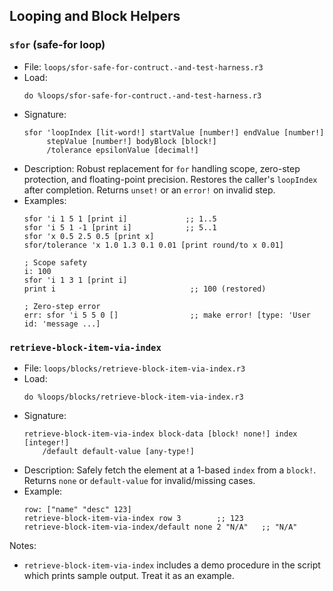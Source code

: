 ## Looping and Block Helpers

### `sfor` (safe-for loop)
- File: `loops/sfor-safe-for-contruct.-and-test-harness.r3`
- Load:
  ```rebol
  do %loops/sfor-safe-for-contruct.-and-test-harness.r3
  ```
- Signature:
  ```rebol
  sfor 'loopIndex [lit-word!] startValue [number!] endValue [number!]
       stepValue [number!] bodyBlock [block!]
       /tolerance epsilonValue [decimal!]
  ```
- Description: Robust replacement for `for` handling scope, zero-step protection, and floating-point precision. Restores the caller's `loopIndex` after completion. Returns `unset!` or an `error!` on invalid step.
- Examples:
  ```rebol
  sfor 'i 1 5 1 [print i]             ;; 1..5
  sfor 'i 5 1 -1 [print i]            ;; 5..1
  sfor 'x 0.5 2.5 0.5 [print x]
  sfor/tolerance 'x 1.0 1.3 0.1 0.01 [print round/to x 0.01]

  ; Scope safety
  i: 100
  sfor 'i 1 3 1 [print i]
  print i                              ;; 100 (restored)

  ; Zero-step error
  err: sfor 'i 5 5 0 []                ;; make error! [type: 'User id: 'message ...]
  ```

### `retrieve-block-item-via-index`
- File: `loops/blocks/retrieve-block-item-via-index.r3`
- Load:
  ```rebol
  do %loops/blocks/retrieve-block-item-via-index.r3
  ```
- Signature:
  ```rebol
  retrieve-block-item-via-index block-data [block! none!] index [integer!]
      /default default-value [any-type!]
  ```
- Description: Safely fetch the element at a 1-based `index` from a `block!`. Returns `none` or `default-value` for invalid/missing cases.
- Example:
  ```rebol
  row: ["name" "desc" 123]
  retrieve-block-item-via-index row 3        ;; 123
  retrieve-block-item-via-index/default none 2 "N/A"   ;; "N/A"
  ```

Notes:
- `retrieve-block-item-via-index` includes a demo procedure in the script which prints sample output. Treat it as an example.